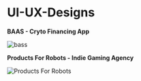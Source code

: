 # UI-UX-Designs


**BAAS - Cryto Financing App**

![bass](https://user-images.githubusercontent.com/96272858/158105417-fc354079-d1df-40da-8985-2352c2f22e7d.png)

**Products For Robots - Indie Gaming Agency**

![Products For Robots](https://user-images.githubusercontent.com/96272858/158155939-09e0b635-d4a5-4979-a72a-92f8c3aa4d1a.png)
